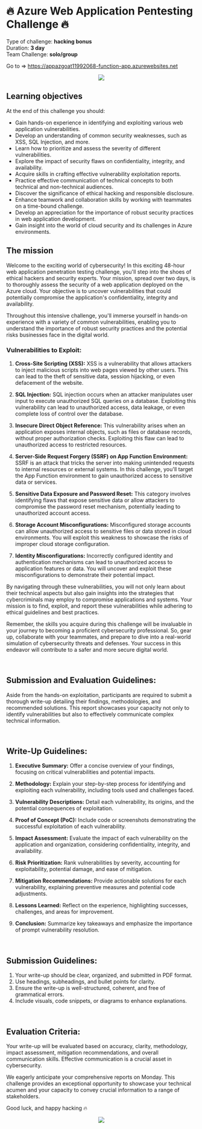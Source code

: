 # 🔥 Azure Web Application Pentesting Challenge 🔥

Type of challenge: **hacking bonus** </br>
Duration: **3 day** </br>
Team Challenge: **solo/group**

Go to => https://appazgoat11992068-function-app.azurewebsites.net


<p align="center">
  <img src="https://user-images.githubusercontent.com/25884689/183740988-9fa75f39-8c85-4db7-a5a9-c0f4acdb2783.png
  " />
</p>


## Learning objectives

At the end of this challenge you should:

* Gain hands-on experience in identifying and exploiting various web application vulnerabilities.
* Develop an understanding of common security weaknesses, such as XSS, SQL Injection, and more.
* Learn how to prioritize and assess the severity of different vulnerabilities.
* Explore the impact of security flaws on confidentiality, integrity, and availability.
* Acquire skills in crafting effective vulnerability exploitation reports.
* Practice effective communication of technical concepts to both technical and non-technical audiences.
* Discover the significance of ethical hacking and responsible disclosure.
* Enhance teamwork and collaboration skills by working with teammates on a time-bound challenge.
* Develop an appreciation for the importance of robust security practices in web application development.
* Gain insight into the world of cloud security and its challenges in Azure environments.

## The mission

Welcome to the exciting world of cybersecurity! In this exciting 48-hour web application penetration testing challenge, you'll step into the shoes of ethical hackers and security experts. Your mission, spread over two days, is to thoroughly assess the security of a web application deployed on the Azure cloud. Your objective is to uncover vulnerabilities that could potentially compromise the application's confidentiality, integrity and availability.

Throughout this intensive challenge, you'll immerse yourself in hands-on experience with a variety of common vulnerabilities, enabling you to understand the importance of robust security practices and the potential risks businesses face in the digital world.
<br>

### **Vulnerabilities to Exploit**:

1. **Cross-Site Scripting (XSS):** XSS is a vulnerability that allows attackers to inject malicious scripts into web pages viewed by other users. This can lead to the theft of sensitive data, session hijacking, or even defacement of the website.
    
2. **SQL Injection:** SQL injection occurs when an attacker manipulates user input to execute unauthorized SQL queries on a database. Exploiting this vulnerability can lead to unauthorized access, data leakage, or even complete loss of control over the database.
    
3. **Insecure Direct Object Reference:** This vulnerability arises when an application exposes internal objects, such as files or database records, without proper authorization checks. Exploiting this flaw can lead to unauthorized access to restricted resources.
    
4. **Server-Side Request Forgery (SSRF) on App Function Environment:** SSRF is an attack that tricks the server into making unintended requests to internal resources or external systems. In this challenge, you'll target the App Function environment to gain unauthorized access to sensitive data or services.
    
5. **Sensitive Data Exposure and Password Reset:** This category involves identifying flaws that expose sensitive data or allow attackers to compromise the password reset mechanism, potentially leading to unauthorized account access.
    
6. **Storage Account Misconfigurations:** Misconfigured storage accounts can allow unauthorized access to sensitive files or data stored in cloud environments. You will exploit this weakness to showcase the risks of improper cloud storage configuration.
    
7. **Identity Misconfigurations:** Incorrectly configured identity and authentication mechanisms can lead to unauthorized access to application features or data. You will uncover and exploit these misconfigurations to demonstrate their potential impact.
    
By navigating through these vulnerabilities, you will not only learn about their technical aspects but also gain insights into the strategies that cybercriminals may employ to compromise applications and systems. Your mission is to find, exploit, and report these vulnerabilities while adhering to ethical guidelines and best practices.

Remember, the skills you acquire during this challenge will be invaluable in your journey to becoming a proficient cybersecurity professional. So, gear up, collaborate with your teammates, and prepare to dive into a real-world simulation of cybersecurity threats and defenses. Your success in this endeavor will contribute to a safer and more secure digital world.

<br>

## Submission and Evaluation Guidelines:

Aside from the hands-on exploitation, participants are required to submit a thorough write-up detailing their findings, methodologies, and recommended solutions. This report showcases your capacity not only to identify vulnerabilities but also to effectively communicate complex technical information.

<br> 

## Write-Up Guidelines:

1. **Executive Summary:** Offer a concise overview of your findings, focusing on critical vulnerabilities and potential impacts.
    
2. **Methodology:** Explain your step-by-step process for identifying and exploiting each vulnerability, including tools used and challenges faced.
    
3. **Vulnerability Descriptions:** Detail each vulnerability, its origins, and the potential consequences of exploitation.
    
4. **Proof of Concept (PoC):** Include code or screenshots demonstrating the successful exploitation of each vulnerability.
    
5. **Impact Assessment:** Evaluate the impact of each vulnerability on the application and organization, considering confidentiality, integrity, and availability.
    
6. **Risk Prioritization:** Rank vulnerabilities by severity, accounting for exploitability, potential damage, and ease of mitigation.
    
7. **Mitigation Recommendations:** Provide actionable solutions for each vulnerability, explaining preventive measures and potential code adjustments.
    
8. **Lessons Learned:** Reflect on the experience, highlighting successes, challenges, and areas for improvement.
    
9. **Conclusion:** Summarize key takeaways and emphasize the importance of prompt vulnerability resolution.

<br> 

    
## Submission Guidelines:

1. Your write-up should be clear, organized, and submitted in PDF format.
2. Use headings, subheadings, and bullet points for clarity.
3. Ensure the write-up is well-structured, coherent, and free of grammatical errors.
4. Include visuals, code snippets, or diagrams to enhance explanations.

<br> 

## Evaluation Criteria:

Your write-up will be evaluated based on accuracy, clarity, methodology, impact assessment, mitigation recommendations, and overall communication skills. Effective communication is a crucial asset in cybersecurity.

We eagerly anticipate your comprehensive reports on Monday. This challenge provides an exceptional opportunity to showcase your technical acumen and your capacity to convey crucial information to a range of stakeholders.

Good luck, and happy hacking 🔥

<p align="center">
  <img src="https://media.tenor.com/BGjri8kasI8AAAAC/pepe-hack.gif" />
</p>